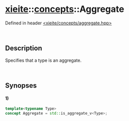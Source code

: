 # [xieite](../../xieite.md)\:\:[concepts](../../concepts.md)\:\:Aggregate
Defined in header [<xieite/concepts/aggregate.hpp>](../../../include/xieite/concepts/aggregate.hpp)

&nbsp;

## Description
Specifies that a type is an aggregate.

&nbsp;

## Synopses
#### 1)
```cpp
template<typename Type>
concept Aggregate = std::is_aggregate_v<Type>;
```
